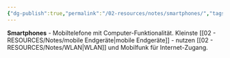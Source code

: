 ```yaml
---
{"dg-publish":true,"permalink":"/02-resources/notes/smartphones/","tags":["informatik/hardware/mobil","kommunikation/telefon"],"noteIcon":"","updated":"2025-10-29T12:59:10.270+01:00"}
---
```



**Smartphones** - Mobiltelefone mit Computer-Funktionalität.
Kleinste [[02 - RESOURCES/Notes/mobile Endgeräte\|mobile Endgeräte]] - nutzen [[02 - RESOURCES/Notes/WLAN\|WLAN]] und Mobilfunk für Internet-Zugang.